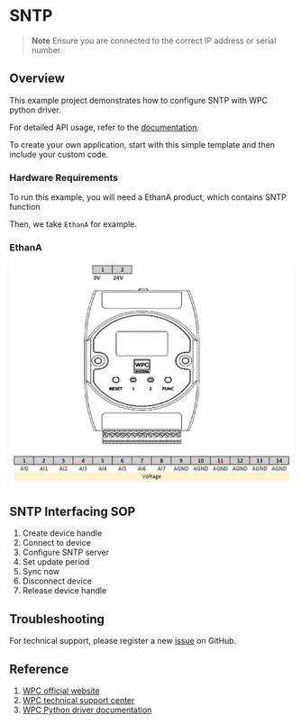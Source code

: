 # SNTP
> **Note**
> Ensure you are connected to the correct IP address or serial number.

## Overview

This example project demonstrates how to configure SNTP with WPC python driver.

For detailed API usage, refer to the [documentation](https://wpc-systems-ltd.github.io/WPC_Python_driver_release/).

To create your own application, start with this simple template and then include your custom code.

### Hardware Requirements

To run this example, you will need a EthanA product, which contains SNTP function

Then, we take `EthanA` for example.

### EthanA

<img src="https://github.com/WPC-Systems-Ltd/WPC_Python_driver_release/blob/main/Reference/Pinouts/pinout-EthanA.JPG" alt="drawing" width="600"/>

## SNTP Interfacing SOP

1. Create device handle
2. Connect to device
3. Configure SNTP server
4. Set update period
5. Sync now
6. Disconnect device
7. Release device handle

## Troubleshooting

For technical support, please register a new [issue](https://github.com/WPC-Systems-Ltd/WPC_Python_driver_release/issues) on GitHub.

## Reference

1. [WPC official website](https://www.wpc.com.tw/)
2. [WPC technical support center](https://wpc.super.site/)
3. [WPC Python driver documentation](https://wpc-systems-ltd.github.io/WPC_Python_driver_release/)